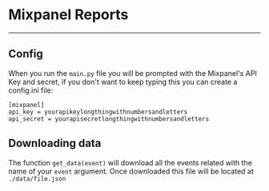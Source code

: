 # Mixpanel Reports
-----
## Config
When you run the `main.py` file you will be prompted with the Mixpanel's API Key and secret, if you don't want to keep typing this you can create a config.ini file:
```
[mixpanel]
api_key = yourapikeylongthingwithnumbersandletters
api_secret = yourapisecretlongthingwithnumbersandletters
```

## Downloading data
The function `get_data(event)` will download all the events related with the name of your `event` argument. Once downloaded this file will be located at `./data/file.json`